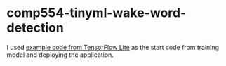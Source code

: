 # comp554-tinyml-wake-word-detection

I used [example code from TensorFlow Lite](https://github.com/tensorflow/tflite-micro/tree/main/tensorflow/lite/micro/examples/micro_speech) as the start code from training model and deploying the application.